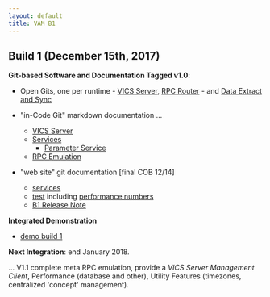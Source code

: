 ```yaml
---
layout: default
title: VAM B1
---
```


## Build 1 (December 15th, 2017)

__Git-based Software and Documentation Tagged v1.0__:

  * Open Gits, one per runtime - [VICS Server](https://github.com/vistadataproject/VICSServer), [RPC Router](https://github.com/vistadataproject/rpcRouter) - and [Data Extract and Sync](https://github.com/vistadataproject/DataExtractNSync)

  * "in-Code Git" markdown documentation ...
    * [VICS Server](https://github.com/vistadataproject/VICSServer/blob/master/README.md)
    * [Services](https://github.com/vistadataproject/VICSServer/blob/master/services/README.md)
      * [Parameter Service](https://github.com/vistadataproject/VICSServer/blob/master/services/docs/ParameterService.md)
    * [RPC Emulation](https://github.com/vistadataproject/VICSServer/blob/master/emulation/README.md)

  * "web site" git documentation [final COB 12/14] 
    * [services](devdocs/services/)
    * [test](devdocs/tests/) including [performance numbers](vamB1DemoPerformance)
    * [B1 Release Note](vamB1ReleaseNote)

__Integrated Demonstration__

  * [demo build 1](demo/)

__Next Integration__: end January 2018.

... V1.1 complete meta RPC emulation, provide a _VICS Server Management Client_, Performance (database and other), Utility Features (timezones, centralized 'concept' management).

